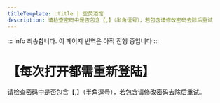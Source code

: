 ```yaml
---
titleTemplate: :title | 空荧酒馆
description: 请检查密码中是否包含【,】（半角逗号），若包含请修改密码去除后重试
---
```


::: info
죄송합니다. 이 페이지 번역은 아직 진행 중입니다
:::

[文：【每次打开都需重新登陆】]: # 'https://support.qq.com/products/321980/faqs/130500'

# 【每次打开都需重新登陆】

请检查密码中是否包含【,】（半角逗号），若包含请修改密码去除后重试。
